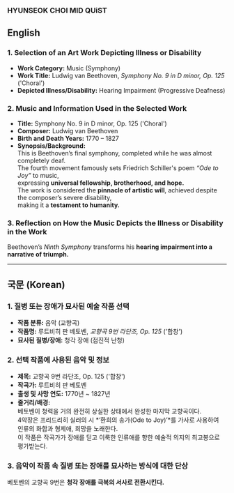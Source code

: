 ### HYUNSEOK CHOI MID QUiST


## English

### 1. Selection of an Art Work Depicting Illness or Disability
- **Work Category:** Music (Symphony)  
- **Work Title:** Ludwig van Beethoven, *Symphony No. 9 in D minor, Op. 125* ('Choral')  
- **Depicted Illness/Disability:** Hearing Impairment (Progressive Deafness)

### 2. Music and Information Used in the Selected Work
- **Title:** Symphony No. 9 in D minor, Op. 125 ('Choral')  
- **Composer:** Ludwig van Beethoven  
- **Birth and Death Years:** 1770 – 1827  
- **Synopsis/Background:**  
  This is Beethoven’s final symphony, completed while he was almost completely deaf.  
  The fourth movement famously sets Friedrich Schiller's poem *“Ode to Joy”* to music,  
  expressing **universal fellowship, brotherhood, and hope.**  
  The work is considered the **pinnacle of artistic will**, achieved despite the composer’s severe disability,  
  making it a **testament to humanity.**

### 3. Reflection on How the Music Depicts the Illness or Disability in the Work
Beethoven’s *Ninth Symphony* transforms his **hearing impairment into a narrative of triumph.**  

---

## 국문 (Korean)

### 1. 질병 또는 장애가 묘사된 예술 작품 선택
- **작품 분류:** 음악 (교향곡)  
- **작품명:** 루트비히 판 베토벤, *교향곡 9번 라단조, Op. 125* ('합창')  
- **묘사된 질병/장애:** 청각 장애 (점진적 난청)

### 2. 선택 작품에 사용된 음악 및 정보
- **제목:** 교향곡 9번 라단조, Op. 125 ('합창')  
- **작곡가:** 루트비히 판 베토벤  
- **출생 및 사망 연도:** 1770년 ~ 1827년  
- **줄거리/배경:**  
  베토벤이 청력을 거의 완전히 상실한 상태에서 완성한 마지막 교향곡이다.  
  4악장은 프리드리히 실러의 시 *‘환희의 송가(Ode to Joy)’*를 가사로 사용하여  
  인류의 화합과 형제애, 희망을 노래한다.  
  이 작품은 작곡가가 장애를 딛고 이룩한 인류애를 향한 예술적 의지의 최고봉으로 평가받는다.

### 3. 음악이 작품 속 질병 또는 장애를 묘사하는 방식에 대한 단상
베토벤의 교향곡 9번은 **청각 장애를 극복의 서사로 전환시킨다.**  
